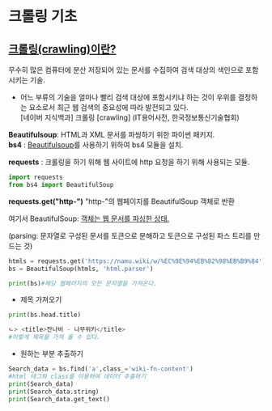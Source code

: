 # 크롤링 기초
## <u>크롤링(crawling)이란?</u>

무수히 많은 컴퓨터에 분산 저장되어 있는 문서를 수집하여 검색 대상의 색인으로 포함시키는 기술. 
- 어느 부류의 기술을 얼마나 빨리 검색 대상에 포함시키냐 하는 것이 우위를 결정하는 요소로서 최근 웹 검색의 중요성에 따라 발전되고 있다.
<br>[네이버 지식백과] 크롤링 [crawling] (IT용어사전, 한국정보통신기술협회)


**Beautifulsoup**: HTML과 XML 문서를 파씽하기 위한 파이썬 패키지.
<br>**bs4** : <u>Beautifulsoup</u>를 사용하기 위하여 bs4 모듈을 설치.

**requests** : 크롤링을 하기 위해 웹 사이트에 http 요청을 하기 위해 사용되는 모듈.

```python
import requests
from bs4 import BeautifulSoup
```
**requests.get("http-")**
"http-"의 웹페이지를 BeautifulSoup 객체로 반환

여기서 BeautifulSoup: <u>객체는 웹 문서를 파싱한 상태.</u>
 

(parsing:
문자열로 구성된 문서를 토큰으로 분해하고 토큰으로 구성된 파스 트리를 만드는 것)
```python
htmls = requests.get('https://namu.wiki/w/%EC%9E%94%EB%82%98%EB%B9%84').text
bs = BeautifulSoup(htmls, 'html.parser')

print(bs)#해당 웹페이지의 모든 문자열을 가져온다.
```
- 제목 가져오기
```python
print(bs.head.title)

ㄴ> <title>잔나비 - 나무위키</title>
#이렇게 제목을 가져 올 수 있다.
```
- 원하는 부분 추출하기
```python
Search_data = bs.find('a',class_='wiki-fn-content')
#html 태그와 class를 이용하여 데이터 추출하기 
print(Search_data)
print(Search_data.string)
print(Search_data.get_text()
